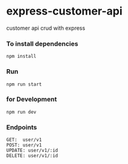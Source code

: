 # express-customer-api
customer api crud with express

### To install dependencies ###
```
npm install
```

### Run ###
```
npm run start
```
### for Development ###
```
npm run dev
```

### Endpoints
```
GET:  user/v1
POST: user/v1
UPDATE: user/v1/:id
DELETE: user/v1/:id 
```

